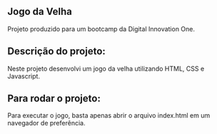 ## Jogo da Velha

Projeto produzido para um bootcamp da Digital Innovation One.

## Descrição do projeto: 

Neste projeto desenvolvi um jogo da velha utilizando HTML, CSS e Javascript.

## Para rodar o projeto:

Para executar o jogo, basta apenas abrir o arquivo index.html em um navegador de preferência.
